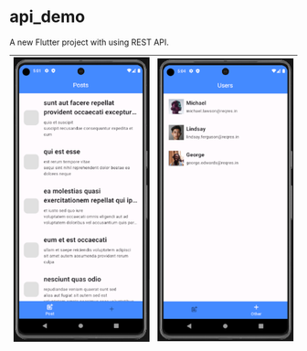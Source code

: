 # api_demo

A new Flutter project with using REST API.

| ![Logo](/assets/demo.png) | ![Logo](/assets/demo2.png) |
| --- | --- |
